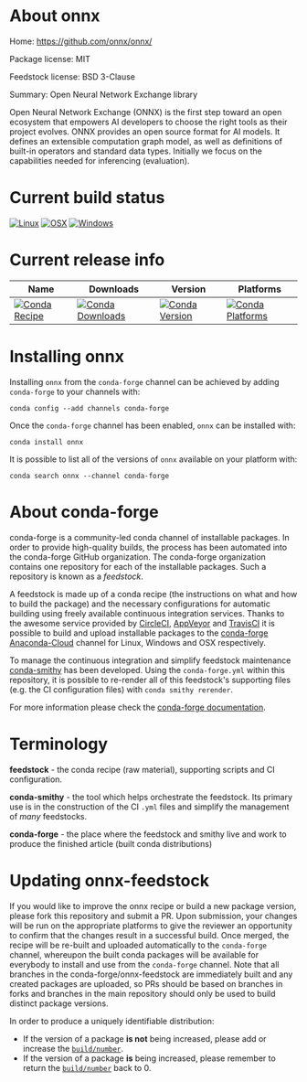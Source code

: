 About onnx
==========

Home: https://github.com/onnx/onnx/

Package license: MIT

Feedstock license: BSD 3-Clause

Summary: Open Neural Network Exchange library

Open Neural Network Exchange (ONNX) is the first step toward an open
ecosystem that empowers AI developers to choose the right tools as their
project evolves. ONNX provides an open source format for AI models. It
defines an extensible computation graph model, as well as definitions of
built-in operators and standard data types. Initially we focus on the
capabilities needed for inferencing (evaluation).


Current build status
====================

[![Linux](https://img.shields.io/circleci/project/github/conda-forge/onnx-feedstock/master.svg?label=Linux)](https://circleci.com/gh/conda-forge/onnx-feedstock)
[![OSX](https://img.shields.io/travis/conda-forge/onnx-feedstock/master.svg?label=macOS)](https://travis-ci.org/conda-forge/onnx-feedstock)
[![Windows](https://img.shields.io/appveyor/ci/conda-forge/onnx-feedstock/master.svg?label=Windows)](https://ci.appveyor.com/project/conda-forge/onnx-feedstock/branch/master)

Current release info
====================

| Name | Downloads | Version | Platforms |
| --- | --- | --- | --- |
| [![Conda Recipe](https://img.shields.io/badge/recipe-onnx-green.svg)](https://anaconda.org/conda-forge/onnx) | [![Conda Downloads](https://img.shields.io/conda/dn/conda-forge/onnx.svg)](https://anaconda.org/conda-forge/onnx) | [![Conda Version](https://img.shields.io/conda/vn/conda-forge/onnx.svg)](https://anaconda.org/conda-forge/onnx) | [![Conda Platforms](https://img.shields.io/conda/pn/conda-forge/onnx.svg)](https://anaconda.org/conda-forge/onnx) |

Installing onnx
===============

Installing `onnx` from the `conda-forge` channel can be achieved by adding `conda-forge` to your channels with:

```
conda config --add channels conda-forge
```

Once the `conda-forge` channel has been enabled, `onnx` can be installed with:

```
conda install onnx
```

It is possible to list all of the versions of `onnx` available on your platform with:

```
conda search onnx --channel conda-forge
```


About conda-forge
=================

conda-forge is a community-led conda channel of installable packages.
In order to provide high-quality builds, the process has been automated into the
conda-forge GitHub organization. The conda-forge organization contains one repository
for each of the installable packages. Such a repository is known as a *feedstock*.

A feedstock is made up of a conda recipe (the instructions on what and how to build
the package) and the necessary configurations for automatic building using freely
available continuous integration services. Thanks to the awesome service provided by
[CircleCI](https://circleci.com/), [AppVeyor](http://www.appveyor.com/)
and [TravisCI](https://travis-ci.org/) it is possible to build and upload installable
packages to the [conda-forge](https://anaconda.org/conda-forge)
[Anaconda-Cloud](http://docs.anaconda.org/) channel for Linux, Windows and OSX respectively.

To manage the continuous integration and simplify feedstock maintenance
[conda-smithy](http://github.com/conda-forge/conda-smithy) has been developed.
Using the ``conda-forge.yml`` within this repository, it is possible to re-render all of
this feedstock's supporting files (e.g. the CI configuration files) with ``conda smithy rerender``.

For more information please check the [conda-forge documentation](https://conda-forge.org/docs/).

Terminology
===========

**feedstock** - the conda recipe (raw material), supporting scripts and CI configuration.

**conda-smithy** - the tool which helps orchestrate the feedstock.
                   Its primary use is in the construction of the CI ``.yml`` files
                   and simplify the management of *many* feedstocks.

**conda-forge** - the place where the feedstock and smithy live and work to
                  produce the finished article (built conda distributions)


Updating onnx-feedstock
=======================

If you would like to improve the onnx recipe or build a new
package version, please fork this repository and submit a PR. Upon submission,
your changes will be run on the appropriate platforms to give the reviewer an
opportunity to confirm that the changes result in a successful build. Once
merged, the recipe will be re-built and uploaded automatically to the
`conda-forge` channel, whereupon the built conda packages will be available for
everybody to install and use from the `conda-forge` channel.
Note that all branches in the conda-forge/onnx-feedstock are
immediately built and any created packages are uploaded, so PRs should be based
on branches in forks and branches in the main repository should only be used to
build distinct package versions.

In order to produce a uniquely identifiable distribution:
 * If the version of a package **is not** being increased, please add or increase
   the [``build/number``](http://conda.pydata.org/docs/building/meta-yaml.html#build-number-and-string).
 * If the version of a package **is** being increased, please remember to return
   the [``build/number``](http://conda.pydata.org/docs/building/meta-yaml.html#build-number-and-string)
   back to 0.